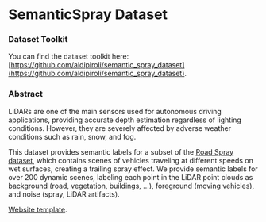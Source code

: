 # SemanticSpray Dataset
### Dataset Toolkit
You can find the dataset toolkit here: [https://github.com/aldipiroli/semantic_spray_dataset](https://github.com/aldipiroli/semantic_spray_dataset).

### Abstract
LiDARs are one of the main sensors used for autonomous driving applications, providing accurate depth estimation regardless of lighting conditions. However, they are severely affected by adverse weather conditions such as rain, snow, and fog.

This dataset provides semantic labels for a subset of the [Road Spray dataset](https://www.fzd-datasets.de/spray/), which contains scenes of vehicles traveling at different speeds on wet surfaces, creating a trailing spray effect. We provide semantic labels for over 200 dynamic scenes, labeling each point in the LiDAR point clouds as background (road, vegetation, buildings, ...), foreground (moving vehicles), and noise (spray, LiDAR artifacts).


[Website template](https://nerfies.github.io).


